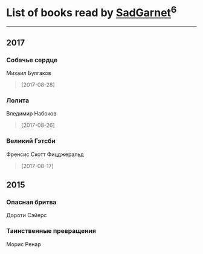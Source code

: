 # List of books read by [SadGarnet](http://vk.com/id169135125)<sup>6</sup>
---

## 2017

### Собачье сердце
Михаил Булгаков
> [2017-08-28] 


### Лолита
Вледимир Набоков
> [2017-08-26] 


### Великий Гэтсби
Френсис Скотт Фицджеральд
> [2017-08-17] 



## 2015

### Опасная бритва
Дороти Сэйерс




### Таинственные превращения
Морис Ренар




